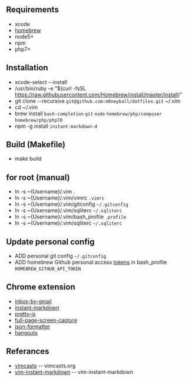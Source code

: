 Requirements
-------------
* xcode
* [homebrew](http://mxcl.github.com/homebrew/)
* node5+
* npm
* php7+

Installation
-------------
* xcode-select --install
* /usr/bin/ruby -e "$(curl -fsSL https://raw.githubusercontent.com/Homebrew/install/master/install)"
* git clone --recursive `git@github.com:m0neyball/dotfiles.git` ~/.vim
* cd ~/.vim
* brew install `bash-completion` `git` `node` `homebrew/php/composer` `homebrew/php/php70`
* npm -g install `instant-markdown-d`

Build (Makefile)
----------------
* make build

for root (manual)
-------------
* ln -s ~{Username}/.vim .
* ln -s ~{Username}/.vim/vimrc `.vimrc`
* ln -s ~{Username}/.vim/gitconfig `~/.gitconfig`
* ln -s ~{Username}/.vim/sqliterc `~/.sqliterc`
* ln -s ~{Username}/.vim/bash_profile `.profile`
* ln -s ~{Username}/.vim/sqliterc `~/.sqliterc`

Update personal config
----------------------
* ADD personal git config `~/.gitconfig`
* ADD homebrew Github personal access [tokens](https://github.com/settings/tokens) in bash_profile `HOMEBREW_GITHUB_API_TOKEN`

Chrome extension
----------------
* [inbox-by-gmail](https://chrome.google.com/webstore/detail/inbox-by-gmail/gkljgfmjocfalijkgoogmfffkhmkbgol)
* [instant-markdown](https://chrome.google.com/webstore/detail/markdown-preview/jmchmkecamhbiokiopfpnfgbidieafmd?hl=zh-TW)
* [pretty-js](https://chrome.google.com/webstore/detail/pretty-beautiful-javascri/piekbefgpgdecckjcpffhnacjflfoddg)
* [full-page-screen-capture](https://chrome.google.com/webstore/detail/full-page-screen-capture/fdpohaocaechififmbbbbbknoalclacl)
* [json-formatter](https://chrome.google.com/webstore/detail/json-formatter/bcjindcccaagfpapjjmafapmmgkkhgoa?hl=zh-TW)
* [hangouts](https://chrome.google.com/webstore/detail/google-hangouts/nckgahadagoaajjgafhacjanaoiihapd?hl=zh-TW)

Referances
-----
* [vimcasts](http://vimcasts.org/episodes/synchronizing-plugins-with-git-submodules-and-pathogen/) -- vimcasts.org
* [vim-instant-markdown](https://github.com/suan/vim-instant-markdown.git) -- vim-instant-markdown
